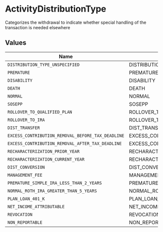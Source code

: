 # ActivityDistributionType

Categorizes the withdrawal to indicate whether special handling of the transaction is needed elsewhere


## Values

| Name                                              | Value                                             |
| ------------------------------------------------- | ------------------------------------------------- |
| `DISTRIBUTION_TYPE_UNSPECIFIED`                   | DISTRIBUTION_TYPE_UNSPECIFIED                     |
| `PREMATURE`                                       | PREMATURE                                         |
| `DISABILITY`                                      | DISABILITY                                        |
| `DEATH`                                           | DEATH                                             |
| `NORMAL`                                          | NORMAL                                            |
| `SOSEPP`                                          | SOSEPP                                            |
| `ROLLOVER_TO_QUALIFIED_PLAN`                      | ROLLOVER_TO_QUALIFIED_PLAN                        |
| `ROLLOVER_TO_IRA`                                 | ROLLOVER_TO_IRA                                   |
| `DIST_TRANSFER`                                   | DIST_TRANSFER                                     |
| `EXCESS_CONTRIBUTION_REMOVAL_BEFORE_TAX_DEADLINE` | EXCESS_CONTRIBUTION_REMOVAL_BEFORE_TAX_DEADLINE   |
| `EXCESS_CONTRIBUTION_REMOVAL_AFTER_TAX_DEADLINE`  | EXCESS_CONTRIBUTION_REMOVAL_AFTER_TAX_DEADLINE    |
| `RECHARACTERIZATION_PRIOR_YEAR`                   | RECHARACTERIZATION_PRIOR_YEAR                     |
| `RECHARACTERIZATION_CURRENT_YEAR`                 | RECHARACTERIZATION_CURRENT_YEAR                   |
| `DIST_CONVERSION`                                 | DIST_CONVERSION                                   |
| `MANAGEMENT_FEE`                                  | MANAGEMENT_FEE                                    |
| `PREMATURE_SIMPLE_IRA_LESS_THAN_2_YEARS`          | PREMATURE_SIMPLE_IRA_LESS_THAN_2_YEARS            |
| `NORMAL_ROTH_IRA_GREATER_THAN_5_YEARS`            | NORMAL_ROTH_IRA_GREATER_THAN_5_YEARS              |
| `PLAN_LOAN_401_K`                                 | PLAN_LOAN_401K                                    |
| `NET_INCOME_ATTRIBUTABLE`                         | NET_INCOME_ATTRIBUTABLE                           |
| `REVOCATION`                                      | REVOCATION                                        |
| `NON_REPORTABLE`                                  | NON_REPORTABLE                                    |
